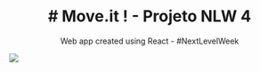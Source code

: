 <h1 align="center"># Move.it ! - Projeto NLW 4</h1>
<p align="center">Web app created using React - #NextLevelWeek</p>

<img
src="https://img.shields.io/static/v1?label=Blog&message=Rocketseat&color=7159c1&style=for-the-badge&logo=ghost"/>
